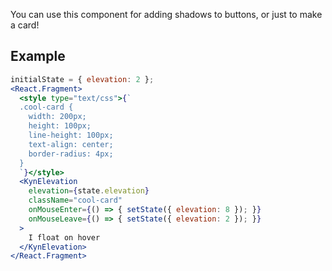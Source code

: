 You can use this component for adding shadows to buttons, or just to make a card!

## Example

```jsx
initialState = { elevation: 2 };
<React.Fragment>
  <style type="text/css">{`
  .cool-card {
    width: 200px;
    height: 100px;
    line-height: 100px;
    text-align: center;
    border-radius: 4px;
  }
  `}</style>
  <KynElevation
    elevation={state.elevation}
    className="cool-card"
    onMouseEnter={() => { setState({ elevation: 8 }); }}
    onMouseLeave={() => { setState({ elevation: 2 }); }}
  >
    I float on hover
  </KynElevation>
</React.Fragment>
```
